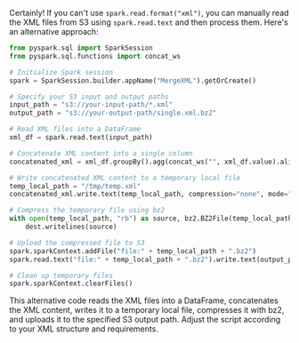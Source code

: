 Certainly! If you can't use `spark.read.format("xml")`, you can manually read the XML files from S3 using `spark.read.text` and then process them. Here's an alternative approach:

```python
from pyspark.sql import SparkSession
from pyspark.sql.functions import concat_ws

# Initialize Spark session
spark = SparkSession.builder.appName("MergeXML").getOrCreate()

# Specify your S3 input and output paths
input_path = "s3://your-input-path/*.xml"
output_path = "s3://your-output-path/single.xml.bz2"

# Read XML files into a DataFrame
xml_df = spark.read.text(input_path)

# Concatenate XML content into a single column
concatenated_xml = xml_df.groupBy().agg(concat_ws("", xml_df.value).alias("xml_content"))

# Write concatenated XML content to a temporary local file
temp_local_path = "/tmp/temp.xml"
concatenated_xml.write.text(temp_local_path, compression="none", mode="overwrite")

# Compress the temporary file using bz2
with open(temp_local_path, "rb") as source, bz2.BZ2File(temp_local_path + ".bz2", "wb") as dest:
    dest.writelines(source)

# Upload the compressed file to S3
spark.sparkContext.addFile("file:" + temp_local_path + ".bz2")
spark.read.text("file:" + temp_local_path + ".bz2").write.text(output_path, compression="bzip2", mode="overwrite")

# Clean up temporary files
spark.sparkContext.clearFiles()
```

This alternative code reads the XML files into a DataFrame, concatenates the XML content, writes it to a temporary local file, compresses it with bz2, and uploads it to the specified S3 output path. Adjust the script according to your XML structure and requirements.
